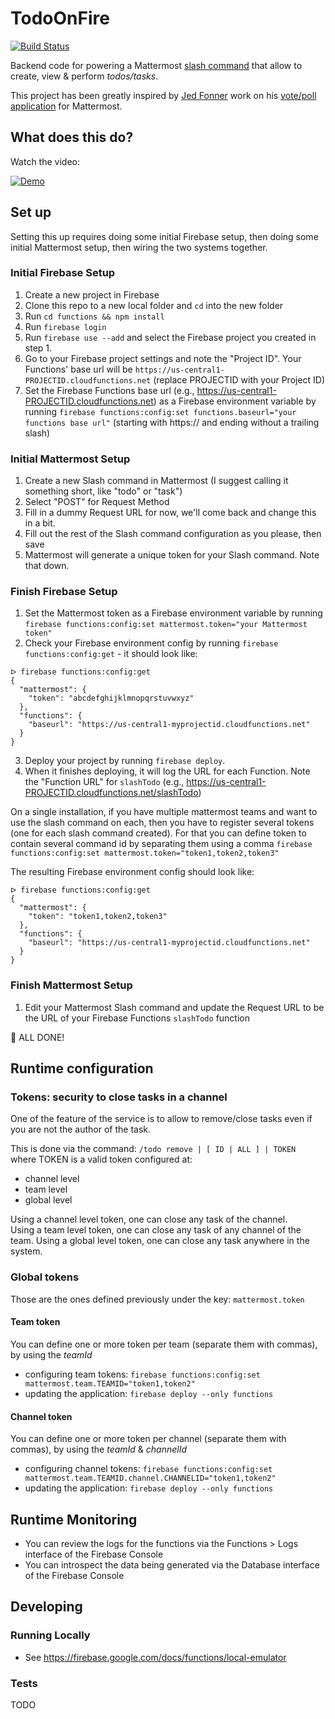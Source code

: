 # TodoOnFire
[![Build Status](https://travis-ci.org/McFoggy/TodoOnFire.svg?branch=master)](https://travis-ci.org/McFoggy/TodoOnFire)

Backend code for powering a Mattermost [slash command](https://docs.mattermost.com/developer/slash-commands.html) that allow to create, view & perform _todos/tasks_.

This project has been greatly inspired by [Jed Fonner](https://github.com/jedfonner) work on his [vote/poll application](https://github.com/jedfonner/MattermostOnFire) for Mattermost.  

## What does this do?
Watch the video:

[![Demo](http://img.youtube.com/vi/rWsJbsyunOE/0.jpg)](https://youtu.be/rWsJbsyunOE "TodoOnFire Mattermost demo")

## Set up
Setting this up requires doing some initial Firebase setup, then doing some initial Mattermost setup, then wiring the two systems together.

### Initial Firebase Setup
1. Create a new project in Firebase
1. Clone this repo to a new local folder and `cd` into the new folder
1. Run `cd functions && npm install`
1. Run `firebase login`
1. Run `firebase use --add` and select the Firebase project you created in step 1.
1. Go to your Firebase project settings and note the "Project ID". Your Functions' base url will be `https://us-central1-PROJECTID.cloudfunctions.net` (replace PROJECTID with your Project ID)
1. Set the Firebase Functions base url (e.g., https://us-central1-PROJECTID.cloudfunctions.net) as a Firebase environment variable by running `firebase functions:config:set functions.baseurl="your functions base url"` (starting with https:// and ending without a trailing slash)

### Initial Mattermost Setup
1. Create a new Slash command in Mattermost (I suggest calling it something short, like "todo" or "task")
1. Select "POST" for Request Method
1. Fill in a dummy Request URL for now, we'll come back and change this in a bit.
1. Fill out the rest of the Slash command configuration as you please, then save
1. Mattermost will generate a unique token for your Slash command.  Note that down.

### Finish Firebase Setup
1. Set the Mattermost token as a Firebase environment variable by running `firebase functions:config:set mattermost.token="your Mattermost token"`
1. Check your Firebase environment config by running `firebase functions:config:get` - it should look like:
```
ᐅ firebase functions:config:get
{
  "mattermost": {
    "token": "abcdefghijklmnopqrstuvwxyz"
  },
  "functions": {
    "baseurl": "https://us-central1-myprojectid.cloudfunctions.net"
  }
}
```
3. Deploy your project by running `firebase deploy`.
4. When it finishes deploying, it will log the URL for each Function. Note the "Function URL" for `slashTodo` (e.g., https://us-central1-PROJECTID.cloudfunctions.net/slashTodo)

On a single installation, if you have multiple mattermost teams and want to use the slash command on each, then you have to register several tokens (one for each slash command created).
For that you can define token to contain several command id by separating them using a comma `firebase functions:config:set mattermost.token="token1,token2,token3"`

The resulting Firebase environment config should look like:
```
ᐅ firebase functions:config:get
{
  "mattermost": {
    "token": "token1,token2,token3"
  },
  "functions": {
    "baseurl": "https://us-central1-myprojectid.cloudfunctions.net"
  }
}
```

### Finish Mattermost Setup
1. Edit your Mattermost Slash command and update the Request URL to be the URL of your Firebase Functions `slashTodo` function

🎉  ALL DONE!

## Runtime configuration

### Tokens: security to close tasks in a channel

One of the feature of the service is to allow to remove/close tasks even if you are not the author of the task.

This is done via the command: `/todo remove | [ ID | ALL ] | TOKEN`  
where TOKEN is a valid token configured at:
- channel level  
- team level  
- global level

Using a channel level token, one can close any task of the channel.  
Using a team level token, one can close any task of any channel of the team.
Using a global level token, one can close any task anywhere in the system.

### Global tokens

Those are the ones defined previously under the key: `mattermost.token`

#### Team token

You can define one or more token per team (separate them with commas), by using the _teamId_

- configuring team tokens: `firebase functions:config:set mattermost.team.TEAMID="token1,token2"`  
- updating the application: `firebase deploy --only functions`  

#### Channel token

You can define one or more token per channel (separate them with commas), by using the _teamId_ & _channelId_

- configuring channel tokens: `firebase functions:config:set mattermost.team.TEAMID.channel.CHANNELID="token1,token2"`  
- updating the application: `firebase deploy --only functions`  

## Runtime Monitoring
* You can review the logs for the functions via the Functions > Logs interface of the Firebase Console
* You can introspect the data being generated via the Database interface of the Firebase Console

## Developing

### Running Locally
* See https://firebase.google.com/docs/functions/local-emulator

### Tests
TODO
